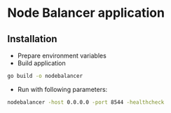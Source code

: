 # Node Balancer application

## Installation

- Prepare environment variables
- Build application

```bash
go build -o nodebalancer
```

- Run with following parameters:

```bash
nodebalancer -host 0.0.0.0 -port 8544 -healthcheck
```

